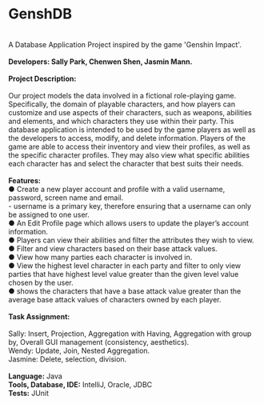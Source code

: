 # GenshDB   
  <br/>
A Database Application Project inspired by the game 'Genshin Impact'.  <br/>
  <br/>
<b>Developers: Sally Park, Chenwen Shen, Jasmin Mann.</b>  <br/>
  <br/>
<b>Project Description:</b> <br/>
  <br/>
Our project models the data involved in a fictional role-playing game. Specifically, the
domain of playable characters, and how players can customize and use aspects of their
characters, such as weapons, abilities and elements, and which characters they use within their
party. This database application is intended to be used by the game players as well as the
developers to access, modify, and delete information. Players of the game are able to access
their inventory and view their profiles, as well as the specific character profiles. They may also
view what specific abilities each character has and select the character that best suits their
needs.<br/>
<br/>
<b>Features:</b><br/>
● Create a new player account and profile with a valid username, password, screen name and email. <br/>
      - username is a primary key, therefore ensuring that a username can only be assigned to one user. <br/>
● An Edit Profile page which allows users to update the player’s account information. <br/>
● Players can view their abilities and filter the attributes they wish to view. <br/>
● Filter and view characters based on their base attack values. <br/>
● View how many parties each character is involved in. <br/>
● View the highest level character in each party and filter to only view parties that have highest level value greater than the given level
value chosen by the user. <br/>
● shows the characters that have a base attack value greater than the average base attack values of characters owned by each player. <br/>
<br/>
<b>Task Assignment:</b>  <br/>
  <br/>
Sally: Insert, Projection, Aggregation with Having, Aggregation with group by, Overall GUI management (consistency, aesthetics). <br/>
Wendy: Update, Join, Nested Aggregation. <br/>
Jasmine: Delete, selection, division. <br/>
<br/>
<b>Language:</b> Java <br/>
<b>Tools, Database, IDE:</b> IntelliJ, Oracle, JDBC <br/>
<b>Tests:</b> JUnit <br/>
